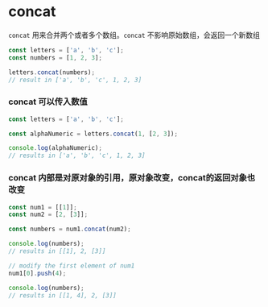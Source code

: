 # concat

`concat` 用来合并两个或者多个数组。`concat` 不影响原始数组，会返回一个新数组

```javascript
const letters = ['a', 'b', 'c'];
const numbers = [1, 2, 3];

letters.concat(numbers);
// result in ['a', 'b', 'c', 1, 2, 3]
```

### concat 可以传入数值

```javascript
const letters = ['a', 'b', 'c'];

const alphaNumeric = letters.concat(1, [2, 3]);

console.log(alphaNumeric); 
// results in ['a', 'b', 'c', 1, 2, 3]
```

### concat 内部是对原对象的引用，原对象改变，concat的返回对象也改变

```javascript
const num1 = [[1]];
const num2 = [2, [3]];

const numbers = num1.concat(num2);

console.log(numbers);
// results in [[1], 2, [3]]

// modify the first element of num1
num1[0].push(4);

console.log(numbers);
// results in [[1, 4], 2, [3]]
```

